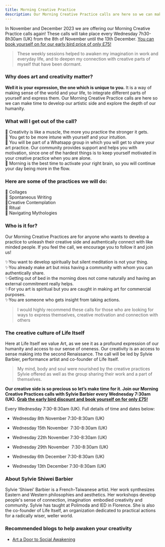 ```yaml
---
title: Morning Creative Practice
description: Our Morning Creative Practice calls are here so we can make time to develop our artistic side and explore the depth of our humanity.
---
```

In November and December 2023 we are offering our Morning Creative Practice calls again! These calls will take place every Wednesday 7h30- 8h30am (UK) from the 8th of November until the 13th December. [You can book yourself on for our early bird price of only £75!](https://ti.to/art-earth-tech/online-calls)

>These weekly sessions helped to awaken my imagination in work and everyday life, and to deepen my connection with creative parts of myself that have been dormant.

### Why does art and creativity matter? 

**Well it is your expression, the one which is unique to you.** 
It is a way of making sense of the world and your life, to integrate different parts of yourself and express them. Our Morning Creative Practice calls are here so we can make time to develop our artistic side and explore the depth of our humanity.

### What will I get out of the call?

💪 Creativity is like a muscle, the more you practice the stronger it gets.<br/>
🦚 You get to be more intune with yourself and your intuition.<br/>
🎨 You will be part of a Whatsapp group in which you will get to share your art practice. Our community provides support and helps you with motivation, since one of the hardest things is to keep yourself motivated in your creative practice when you are alone.<br/>
🌅 Morning is the best time to activate your right brain, so you will continue your day being more in the flow.<br/>

### Here are some of the practices we will do:

🌟 Collages<br/>
🌟 Spontaneous Writing<br/>
🌟Creative Contemplation<br/>
🌟 Ritual<br/>
🌟 Navigating Mythologies<br/>

### Who is it for?

Our Morning Creative Practices are for anyone who wants to develop a practice to unleash their creative side and authentically connect with like minded people. If you feel the call, we encourage you to follow it and join us!

✨You want to develop spiritually but silent meditation is not your thing.<br/>
✨You already make art but miss having a community with whom you can authentically share.<br/>
✨Getting out of bed in the morning does not come naturally and having an external commitment really helps.<br/>
✨For you art is spiritual but you are caught in making art for commercial purposes.<br/>
✨You are someone who gets insight from taking actions.<br/>


>I would highly recommend these calls for those who are looking for ways to express themselves, creative motivation and connection with others

### The creative culture of Life Itself 

Here at Life Itself we value Art, as we see it as a profound expression of our humanity and access to our sense of oneness. Our creativity is an access to sense making into the second Renaissance. The call will be led by Sylvie Barbier, performance artist and co-founder of Life Itself.

>My mind, body and soul were nourished by the creative practices Sylvie offered as well as the group sharing their work and a part of themselves.

**Our creative side is so precious so let’s make time for it. Join our Morning Creative Practices calls with Sylvie Barbier every Wednesday 7:30am (UK). [Grab the early bird discount and book yourself on for only £75!](https://ti.to/art-earth-tech/online-calls)**

Every Wednesday 7:30-8:30am (UK). Full details of time and dates below:

- Wednesday 8th November 7:30-8:30am (UK) 

- Wednesday 15th November  7:30-8:30am (UK) 

- Wednesday 22th November 7:30-8:30am (UK) 

- Wednesday 29th November  7:30-8:30am (UK) 

- Wednesday 6th December 7:30-8:30am (UK) 

- Wednesday 13th December 7:30-8:30am (UK)

### About Sylvie Shiwei Barbier

Sylvie ‘Shiwei’ Barbier is a French-Taiwanese artist. Her work synthesizes Eastern and Western philosophies and aesthetics. Her workshops develop people's sense of connection, imagination  embodied creativity and community. Sylvie has taught at Polimoda and IED in Florence. She is also the co-founder of Life Itself, an organization dedicated to practical actions for a radically wiser, weller world.

### Recommended blogs to help awaken your creativity
- [Art a Door to Social Awakening](https://lifeitself.org/blog/2023/10/02/art-a-door-to-social-awakening)